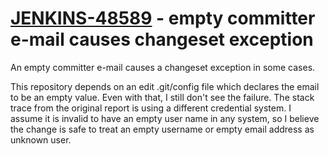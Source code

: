 # [JENKINS-48589](https://issues.jenkins-ci.org/browse/JENKINS-48589) - empty committer e-mail causes changeset exception

An empty committer e-mail causes a changeset exception in some cases.

This repository depends on an edit .git/config file which declares
the email to be an empty value.  Even with that, I still don't see the
failure.  The stack trace from the original report is using a different
credential system.  I assume it is invalid to have an empty user name in
any system, so I believe the change is safe to treat an empty username
or empty email address as unknown user.
